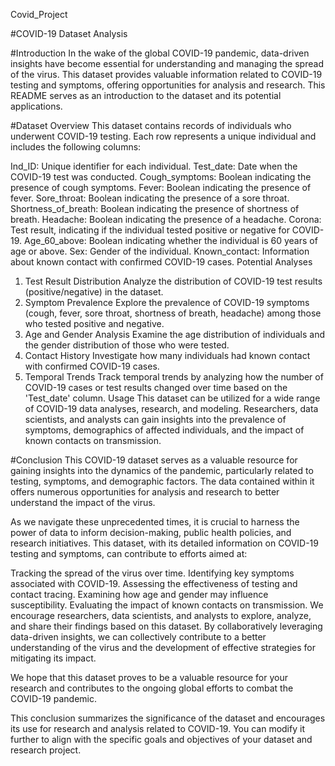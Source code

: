  Covid_Project

#COVID-19 Dataset Analysis

#Introduction
In the wake of the global COVID-19 pandemic, data-driven insights have become essential for understanding and managing the spread of the virus. This dataset provides valuable information related to COVID-19 testing and symptoms, offering opportunities for analysis and research. This README serves as an introduction to the dataset and its potential applications.

#Dataset Overview
This dataset contains records of individuals who underwent COVID-19 testing. Each row represents a unique individual and includes the following columns:

Ind_ID: Unique identifier for each individual.
Test_date: Date when the COVID-19 test was conducted.
Cough_symptoms: Boolean indicating the presence of cough symptoms.
Fever: Boolean indicating the presence of fever.
Sore_throat: Boolean indicating the presence of a sore throat.
Shortness_of_breath: Boolean indicating the presence of shortness of breath.
Headache: Boolean indicating the presence of a headache.
Corona: Test result, indicating if the individual tested positive or negative for COVID-19.
Age_60_above: Boolean indicating whether the individual is 60 years of age or above.
Sex: Gender of the individual.
Known_contact: Information about known contact with confirmed COVID-19 cases.
Potential Analyses
1. Test Result Distribution
Analyze the distribution of COVID-19 test results (positive/negative) in the dataset.
2. Symptom Prevalence
Explore the prevalence of COVID-19 symptoms (cough, fever, sore throat, shortness of breath, headache) among those who tested positive and negative.
3. Age and Gender Analysis
Examine the age distribution of individuals and the gender distribution of those who were tested.
4. Contact History
Investigate how many individuals had known contact with confirmed COVID-19 cases.
5. Temporal Trends
Track temporal trends by analyzing how the number of COVID-19 cases or test results changed over time based on the 'Test_date' column.
Usage
This dataset can be utilized for a wide range of COVID-19 data analyses, research, and modeling. Researchers, data scientists, and analysts can gain insights into the prevalence of symptoms, demographics of affected individuals, and the impact of known contacts on transmission.

#Conclusion
This COVID-19 dataset serves as a valuable resource for gaining insights into the dynamics of the pandemic, particularly related to testing, symptoms, and demographic factors. The data contained within it offers numerous opportunities for analysis and research to better understand the impact of the virus.

As we navigate these unprecedented times, it is crucial to harness the power of data to inform decision-making, public health policies, and research initiatives. This dataset, with its detailed information on COVID-19 testing and symptoms, can contribute to efforts aimed at:

Tracking the spread of the virus over time.
Identifying key symptoms associated with COVID-19.
Assessing the effectiveness of testing and contact tracing.
Examining how age and gender may influence susceptibility.
Evaluating the impact of known contacts on transmission.
We encourage researchers, data scientists, and analysts to explore, analyze, and share their findings based on this dataset. By collaboratively leveraging data-driven insights, we can collectively contribute to a better understanding of the virus and the development of effective strategies for mitigating its impact.

We hope that this dataset proves to be a valuable resource for your research and contributes to the ongoing global efforts to combat the COVID-19 pandemic.

This conclusion summarizes the significance of the dataset and encourages its use for research and analysis related to COVID-19. You can modify it further to align with the specific goals and objectives of your dataset and research project.


